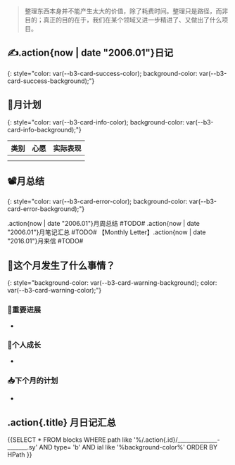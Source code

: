 > 整理东西本身并不能产生太大的价值，除了耗费时间。整理只是路径，而非目的；真正的目的在于，我们在某个领域又进一步精进了、又做出了什么项目。

## ✍.action{now | date "2006.01"}日记
{: style="color: var(--b3-card-success-color); background-color: var(--b3-card-success-background);"}


## 📆月计划
{: style="color: var(--b3-card-info-color); background-color: var(--b3-card-info-background);"}

| 类别 | 心愿 | 实际表现 |
| ------ | ------ | ---------- |
|      |      |          |
|      |      |          |
## 📽️月总结
{: style="color: var(--b3-card-error-color); background-color: var(--b3-card-error-background);"}

.action{now | date "2006.01"}月周总结 #TODO#
.action{now | date "2006.01"}月笔记汇总 #TODO#
【Monthly Letter】.action{now | date "2016.01"}月来信 #TODO#
## 🦉这个月发生了什么事情？
{: style="background-color: var(--b3-card-warning-background); color: var(--b3-card-warning-color);"}


### 🚩重要进展
- 

### 🎉️个人成长
- 

### 📥下个月的计划
- 



## .action{.title} 月日记汇总

{{SELECT * FROM blocks WHERE path like '%/.action{.id}/______________-_______.sy' AND type= 'b' AND ial like '%background-color%' ORDER BY HPath }}
